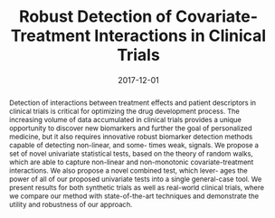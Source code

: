---
title: "Robust Detection of Covariate-Treatment Interactions in Clinical Trials"
layout: publication
category: publication
pubtype: preprint
authors: B. Goujaud, E. W. Tramel, P. Courtiol. M. Zaslavskiy, & G. Wainrib 
date: 2017-12-01
in: "arXiv [stat.AP]: 1712.08211"
year: 2017
tag:
    - publication
    - statistics
    - clinical trials
image: /assets/images/gtc2017.png
imageCaption: >-
    CALGB 40603 dataset, Arm 4 versus Arm 3. Cumulative processes generated from true covariate data (red) is contrasted with those constructed from random patient permutations (blue). Evaluation of the clinical N-stage covariate. 
link: https://arxiv.org/abs/1712.08211 
linkpdf: https://arxiv.org/pdf/1712.08211.pdf 
abstract: >- 
    Detection of interactions between treatment effects and patient descriptors in clinical trials is critical for optimizing the drug development process. The increasing volume of data accumulated in clinical trials provides a unique opportunity to discover new biomarkers and further the goal of personalized medicine, but it also requires innovative robust biomarker detection methods capable of detecting non-linear, and some- times weak, signals. We propose a set of novel univariate statistical tests, based on the theory of random walks, which are able to capture non-linear and non-monotonic covariate-treatment interactions. We also propose a novel combined test, which lever- ages the power of all of our proposed univariate tests into a single general-case tool. We present results for both synthetic trials as well as real-world clinical trials, where we compare our method with state-of-the-art techniques and demonstrate the utility and robustness of our approach.
bibtex: >-
    @misc{GTC2017,
        title={Robust Detection of Covariate-Treatment Interactions in Clinical Trials},
        author={Baptiste Goujaud and Eric W. Tramel and Pierre Courtiol and Mikhail Zaslavskiy and Gilles Wainrib},
        year={2017},
        eprint={1712.08211},
        archivePrefix={arXiv},
        primaryClass={stat.AP}}
---